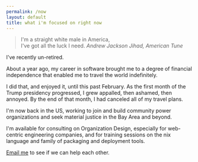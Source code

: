 ```yaml
---
permalink: /now
layout: default
title: what i'm focused on right now
---
```


<blockquote>
I'm a straight white male in America,<br/>
I've got all the luck I need.
<cite>Andrew Jackson Jihad, American Tune</cite>
</blockquote>

I've recently un-retired.

About a year ago, my career in software brought me to a degree of financial independence that enabled me to travel the world indefinitely.

I did that, and enjoyed it, until this past February.
As the first month of the Trump presidency progressed, I grew appalled, then ashamed, then annoyed.
By the end of that month, I had canceled all of my travel plans.

I'm now back in the US, working to join and build community power organizations and seek material justice in the Bay Area and beyond.

I'm available for consulting on Organization Design, especially for web-centric engineering companies, and for training sessions on the nix language and family of packaging and deployment tools.

[Email me](mailto:now@nicknovitski.com) to see if we can help each other.
